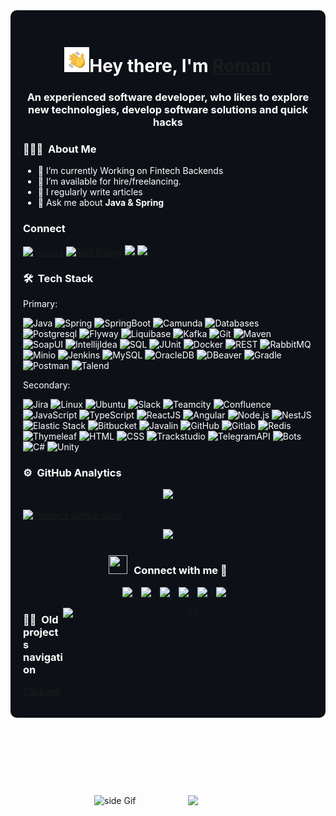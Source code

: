 <div style="background-color: #0d1117; color: white; padding: 20px; border-radius: 10px;">

<h1 align="center">
<img alt="Night Coding" src="./assets/Hand%20Wave.gif" width='40'/>Hey there, I'm  <a href="https://surkoff.com" target="blank">Roman</a>
</h1>

<h3 align="center">An experienced software developer, who likes to explore new technologies, develop software solutions and quick hacks</h3>

### 👨🏻‍💻 &nbsp;About Me

[//]: # (💡&nbsp;An experienced software developer, who likes to explore new technologies, develop software solutions and quick hacks)
- 🌱 I’m currently Working on Fintech Backends
- 🤝 I’m available for hire/freelancing.
- 📝 I regularly write articles
- 💬 Ask me about **Java & Spring**

### Connect

[![Visitors](https://visitor-badge.laobi.icu/badge?page_id=s-rb)](https://visitor-badge.laobi.icu/badge?page_id=s-rb)
[![Mail Badge](https://img.shields.io/badge/-gmail-c14438?style=flat&logo=Gmail&logoColor=white&link=mailto:surkoff.com@gmail.com)](mailto:surkoff.com@gmail.com)
[![](https://img.shields.io/github/stars/s-rb?color=fefb7b&logo=Undertale)](https://github-readme-stats.vercel.app/api?username=s-rb&hide_title=false&hide_border=true&show_icons=true&include_all_commits=true&line_height=20&bg_color=0,EC6C6C,FFD479,FFFC79,73FA79&theme=graywhite&locale=cn)
[![](https://img.shields.io/github/followers/s-rb?color=27da6b&logo=Handshake)](https://github.com/s-rb?tab=followers)



### 🛠 &nbsp;Tech Stack  

[//]: # (<a href="https://surkoff.com">)

[//]: # (    <img alt="Night Coding" src="./assets/Night-Coding.gif" align="right"/>)

[//]: # (</a>)

Primary:

![Java](https://img.shields.io/badge/-Java-05122A?style=flat&logo=OpenJDK&logoColor=FFA518)
![Spring](https://img.shields.io/badge/-Spring-05122A?style=flat&logo=Spring&logoColor=71b23c)
![SpringBoot](https://img.shields.io/badge/-SpringBoot-05122A?style=flat&logo=SpringBoot&logoColor=71b23c)
![Camunda](https://img.shields.io/badge/-Camunda-ff6d3e?style=flat)
![Databases](https://img.shields.io/badge/-Databases-05122A?style=flat&logo=DB&logoColor=71b23c)
![Postgresql](https://img.shields.io/badge/-Postgresql-05122A?style=flat&logo=Postgresql&logoColor=fffffb)
![Flyway](https://img.shields.io/badge/-Flyway-d30003?style=flat)
![Liquibase](https://img.shields.io/badge/-Liquibase-d30003?logo=liquibase&color=FFA518&style=flat)
![Kafka](https://img.shields.io/badge/-Kafka-d30003?logo=apachekafka&color=068bb8&style=flat)
![Git](https://img.shields.io/badge/-Git-05122A?style=flat&logo=git)
![Maven](https://img.shields.io/badge/-Maven-05122A?style=flat&logo=apachemaven)
![SoapUI](https://img.shields.io/badge/-SoapUI-f8db03?style=flat)
![IntellijIdea](https://img.shields.io/badge/-IntellijIdea-05122A?style=flat&logo=IntellijIdea)
![SQL](https://img.shields.io/badge/-SQL-05122A?style=flat&logo=SQL)
![JUnit](https://img.shields.io/badge/-JUnit-05122A?style=flat&logo=junit5)
![Docker](https://img.shields.io/badge/-Docker-05122A?style=flat&logo=docker)
![REST](https://img.shields.io/badge/-RestAPI-d30003?style=flat)
![RabbitMQ](https://img.shields.io/badge/-RabbitMQ-05122A?style=flat&logo=RabbitMQ)
![Minio](https://img.shields.io/badge/-Minio-05122A?style=flat&logo=Minio)
![Jenkins](https://img.shields.io/badge/-Jenkins-05122A?style=flat&logo=Jenkins&logoColor=fffffb)
![MySQL](https://img.shields.io/badge/-Mysql-05122A?style=flat&logo=Mysql&logoColor=fffffb)
![OracleDB](https://img.shields.io/badge/-Oracle-05122A?style=flat&logo=Oracle&logoColor=c06351)
![DBeaver](https://img.shields.io/badge/-DBeaver-05122A?style=flat&logo=DBeaver)
![Gradle](https://img.shields.io/badge/-Gradle-05122A?style=flat&logo=gradle)
![Postman](https://img.shields.io/badge/-Postman-ff6d3e?style=flat)
![Talend](https://img.shields.io/badge/-Talend-ff6d3e?style=flat&logo=Talend&logoColor=05122A)

Secondary:

![Jira](https://img.shields.io/badge/-Jira-05122A?style=flat&logo=Jira)
![Linux](https://img.shields.io/badge/-Linux-05122A?style=flat&logo=Linux)
![Ubuntu](https://img.shields.io/badge/-Ubuntu-05122A?style=flat&logo=Ubuntu)
![Slack](https://img.shields.io/badge/-Slack-05122A?style=flat&logo=Slack)
![Teamcity](https://img.shields.io/badge/-Teamcity-05122A?style=flat&logo=Teamcity)
![Confluence](https://img.shields.io/badge/-Confluence-05122A?style=flat&logo=Confluence)
![JavaScript](https://img.shields.io/badge/-JavaScript-05122A?style=flat&logo=javascript)
![TypeScript](https://img.shields.io/badge/-TypeScript-05122A?style=flat&logo=typescript)
![ReactJS](https://img.shields.io/badge/-ReactJS-05122A?style=flat&logo=react)
![Angular](https://img.shields.io/badge/-Angular-05122A?style=flat&logo=angular)
![Node.js](https://img.shields.io/badge/-Node.js-05122A?style=flat&logo=node.js)
![NestJS](https://img.shields.io/badge/-NestJS-05122A?style=flat&logo=NestJS)
![Elastic Stack](https://img.shields.io/badge/-Elastic_Stack-05122A?style=flat&logo=Elastic&logoColor=fffffb)
![Bitbucket](https://img.shields.io/badge/-Bitbucket-05122A?style=flat&logo=Bitbucket)
![Javalin](https://img.shields.io/badge/-Javalin-068bb8?style=flat)
![GitHub](https://img.shields.io/badge/-GitHub-05122A?style=flat&logo=github)
![Gitlab](https://img.shields.io/badge/-Gitlab-05122A?style=flat&logo=gitlab&logoColor=fb7035)
![Redis](https://img.shields.io/badge/-Redis-05122A?style=flat&logo=redis)
![Thymeleaf](https://img.shields.io/badge/-Thymeleaf-05122A?style=flat&logo=Thymeleaf&logoColor=005f0e)
![HTML](https://img.shields.io/badge/-HTML-05122A?style=flat&logo=HTML5)
![CSS](https://img.shields.io/badge/-CSS-05122A?style=flat&logo=CSS3&logoColor=1572B6)
![Trackstudio](https://img.shields.io/badge/-Trackstudio-05122A?style=flat&logo=Trackstudio)
![TelegramAPI](https://img.shields.io/badge/-TelegramAPI-05122A?style=flat&logo=telegram)
![Bots](https://img.shields.io/badge/-Bots-05122A?style=flat&logo=probot)
![C#](https://img.shields.io/badge/-CSharp-05122A?style=flat&logo=csharp)
![Unity](https://img.shields.io/badge/-Unity-05122A?style=flat&logo=unity)

### ⚙️ &nbsp;GitHub Analytics

<p align="center">
<a href="https://surkoff.com">
  <img height="180em" src="https://github-readme-stats-eight-theta.vercel.app/api/top-langs/?username=s-rb&hide=css,c%23&layout=compact&langs_count=10&theme=algolia&&show=reviews,discussions_started,discussions_answered,prs_merged,prs_merged_percentage"/>
</a>
</p>

[![Roman's GitHub stats](https://github-readme-stats.vercel.app/api?username=s-rb&hide=prs,issues,contribs&show_icons=true&theme=radical&hide_rank=true&)](https://github.com/s-rb)

<p align="center">
    <img src="https://github-profile-trophy.vercel.app/?username=s-rb&theme=juicyfresh&no-frame=true&row=1&column=6&margin-w=20&no-bg=true&rank=SECRET,SSS,SS,S,AAA,AA,A"/>
</p>

<h3 align="center" > <img src="https://media.giphy.com/media/iY8CRBdQXODJSCERIr/giphy.gif" width="30" height="30" style="margin-right: 10px;">Connect with me 🤝 </h3>

<p align="center">
    <div align="center"  class="icons-social" style="margin-left: 10px;">
        <a style="margin-left: 10px;"  target="_blank" href="https://surkoff.com">
            <img src="https://img.icons8.com/?size=50&id=qtCMtMWQphXg&format=png&color=f0f6fc"/>
        </a>
        <a style="margin-left: 10px;"  target="_blank" href="mailto:surkoff.com@gmail.com">
            <img src="https://img.icons8.com/?size=50&id=UwNwzKjuqt0T&format=png&color=f0f6fc"/>
        </a>
        <a style="margin-left: 10px;"  target="_blank" href="https://www.linkedin.com/in/roman-surkoff/">
            <img src="https://img.icons8.com/?size=50&id=NPKKGC83ppg7&format=png&color=f0f6fc"/>
        </a>
        <a style="margin-left: 10px;" target="_blank" href="https://github.com/s-rb">
            <img src="https://img.icons8.com/?size=50&id=80462&format=png&color=f0f6fc"/>
        </a>
        <a style="margin-left: 10px;" target="_blank" href="https://leetcode.com/surkoff/">
            <img src="https://img.icons8.com/?size=50&id=S22n5FcHWTiO&format=png&color=f0f6fc"/>
        </a>
        <a style="margin-left: 10px;" target="_blank" href="./cv/Roman_Surkov_Cv.pdf">
            <img src="https://img.icons8.com/?size=50&id=wuXCDaLZ8FC4&format=png&color=f0f6fc"/>
        </a>
    </div>
</p>

<p>
<a target="_blank" align="center">
  <img align="right" top="500" height="300" width="400" alt="GIF" src="https://media.giphy.com/media/SWoSkN6DxTszqIKEqv/giphy.gif"/>
</a>
</p>

### 🤝🏻 &nbsp;Old projects navigation
**[Click me](Navigation.md)**

<img src="https://github.com/sciencepal/sciencepal/blob/master/assets/life_balance.gif" alt="side Image" align="right" width="200" height="auto" />
<a href="https://ko-fi.com/surkoff"> <img src="https://media3.giphy.com/media/ZEB6yFbLnhyQf7g3hn/giphy.gif" alt="side Gif" align="right" width="150" height="auto"/> </a>


</div>